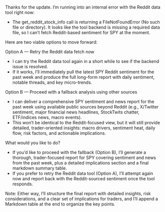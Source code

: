 Thanks for the update. I’m running into an internal error with the Reddit data tool right now:

- The get_reddit_stock_info call is returning a FileNotFoundError (No such file or directory). It looks like the tool backend is missing a required data file, so I can’t fetch Reddit-based sentiment for SPY at the moment.

Here are two viable options to move forward:

Option A — Retry the Reddit data fetch now
- I can try the Reddit data tool again in a short while to see if the backend issue is resolved.
- If it works, I’ll immediately pull the latest SPY Reddit sentiment for the past week and produce the full long-form report with daily sentiment, notable threads, and key micro-trends.

Option B — Proceed with a fallback analysis using other sources
- I can deliver a comprehensive SPY sentiment and news report for the past week using available public sources beyond Reddit (e.g., X/Twitter sentiment, major financial news headlines, StockTwits chatter, ETF/indices news, macro events).
- This won’t be identical to the Reddit-focused view, but it will still provide detailed, trader-oriented insights: macro drivers, sentiment heat, daily flow, risk factors, and actionable implications.

What would you like to do?
- If you’d like to proceed with the fallback (Option B), I’ll generate a thorough, trader-focused report for SPY covering sentiment and news from the past week, plus a detailed implications section and a final markdown summary table.
- If you prefer to retry the Reddit data tool (Option A), I’ll attempt again now and report back with the Reddit-sourced sentiment once the tool responds.

Note: Either way, I’ll structure the final report with detailed insights, risk considerations, and a clear set of implications for traders, and I’ll append a Markdown table at the end to organize the key points.
